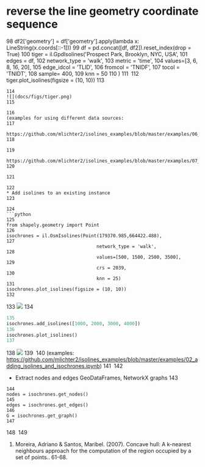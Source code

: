 # reverse the line geometry coordinate sequence
98
df2['geometry'] = df['geometry'].apply(lambda x: LineString(x.coords[::-1]))
99
df = pd.concat([df, df2]).reset_index(drop = True)
100
tiger = il.GpdIsolines('Prospect Park, Brooklyn, NYC, USA',
101
                            edges = df,
102
                            network_type = 'walk',
103
                            metric = 'time',
104
                            values=[3, 6, 8, 16, 20],
105
                            edge_idcol = 'TLID', 
106
                            fromcol = 'TNIDF',
107
                            tocol = 'TNIDT',
108
                            sample= 400,
109
                            knn = 50
110
                                 )
111
​
112
tiger.plot_isolines(figsize = (10, 10))
113
```
114
![](docs/figs/tiger.png)
115
​
116
(examples for using different data sources:
117
 https://github.com/mlichter2/isolines_examples/blob/master/examples/06_using_different_input_sources.ipynb,
118
 
119
 https://github.com/mlichter2/isolines_examples/blob/master/examples/07_example_using_US_Census_TIGER_dataset.ipynb)
120
​
121
​
122
* Add isolines to an existing instance
123
​
124
```python
125
from shapely.geometry import Point
126
isochrones = il.OsmIsolines(Point(179370.985,664422.488),
127
                                 network_type = 'walk',
128
                                 values=[500, 1500, 2500, 3500],
129
                                 crs = 2039,
130
                                 knn = 25)
131
isochrones.plot_isolines(figsize = (10, 10))
132
```
133
![](docs/figs/habima1.png)
134
```python
135
isochrones.add_isolines([1000, 2000, 3000, 4000])
136
isochrones.plot_isolines()
137
```
138
![](docs/figs/habima2.png)
139
​
140
(examples: https://github.com/mlichter2/isolines_examples/blob/master/examples/02_adding_isolines_and_isochrones.ipynb)
141
​
142
* Extract nodes and edges GeoDataFrames, NetworkX graphs
143
```buildoutcfg
144
nodes = isochrones.get_nodes()
145
edges = isochrones.get_edges()
146
G = isochrones.get_graph()
147
```
148
​
149
1. Moreira, Adriano & Santos, Maribel. (2007). Concave hull: A k-nearest neighbours approach for the computation of the region occupied by a set of points.. 61-68. 
